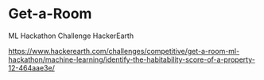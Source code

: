 # Get-a-Room
ML Hackathon Challenge HackerEarth

https://www.hackerearth.com/challenges/competitive/get-a-room-ml-hackathon/machine-learning/identify-the-habitability-score-of-a-property-12-464aae3e/

